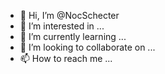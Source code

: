 - 👋 Hi, I’m @NocSchecter
- 👀 I’m interested in ...
- 🌱 I’m currently learning ...
- 💞️ I’m looking to collaborate on ...
- 📫 How to reach me ...

<!---
NocSchecter/NocSchecter is a ✨ special ✨ repository because its `README.md` (this file) appears on your GitHub profile.
You can click the Preview link to take a look at your changes.
--->
